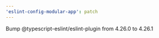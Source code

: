 ```yaml
---
'eslint-config-modular-app': patch
---
```


Bump @typescript-eslint/eslint-plugin from 4.26.0 to 4.26.1
